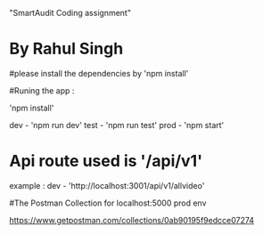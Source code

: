 "SmartAudit Coding assignment"
# By Rahul Singh

#please install the dependencies by 'npm install'
 
#Runing the app :

'npm install'

dev -  'npm run dev'
test - 'npm run test' 
prod - 'npm start' 

# Api route used is '/api/v1'
example : dev - 'http://localhost:3001/api/v1/allvideo'

#The Postman Collection for localhost:5000 prod env 

https://www.getpostman.com/collections/0ab90195f9edcce07274
